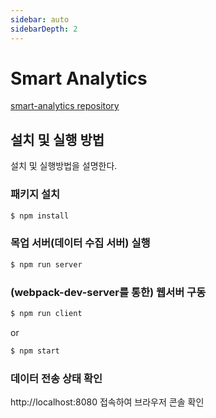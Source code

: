 ```yaml
---
sidebar: auto
sidebarDepth: 2
---
```


# Smart Analytics

[smart-analytics repository](https://github.com/teamlck/smart-analytics)

## 설치 및 실행 방법
설치 및 실행방법을 설명한다.

### 패키지 설치
```bash
$ npm install
```

### 목업 서버(데이터 수집 서버) 실행
```bash
$ npm run server
```

### (webpack-dev-server를 통한) 웹서버 구동
```bash
$ npm run client
```
or
```bash
$ npm start
```

### 데이터 전송 상태 확인
http://localhost:8080 접속하여 브라우저 콘솔 확인
